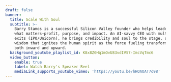 ```yaml
---
draft: false
banner:
  title: Scale With Soul
  subtitle: >-
    Barry Stamos is a successful Silicon Valley founder who helps leaders scale
    what matters—profit, purpose, and impact. An AI-savvy CEO with multiple
    exits (IPO/Unicorn), he brings credibility and soul to the stage, sharing
    wisdom that ignites the human spirit as the force fueling transformation
    both inward and upward.
  background_youtube_playlist_id: K8x8Z0Hq1mOvU83vdIVS7-ImcVqTmc6
  video_button:
    enable: true
    label: Watch Barry's Speaker Reel
    mediaLink_supports_youtube_vimeo: 'https://youtu.be/hHOAOAT7o98'
---
```



